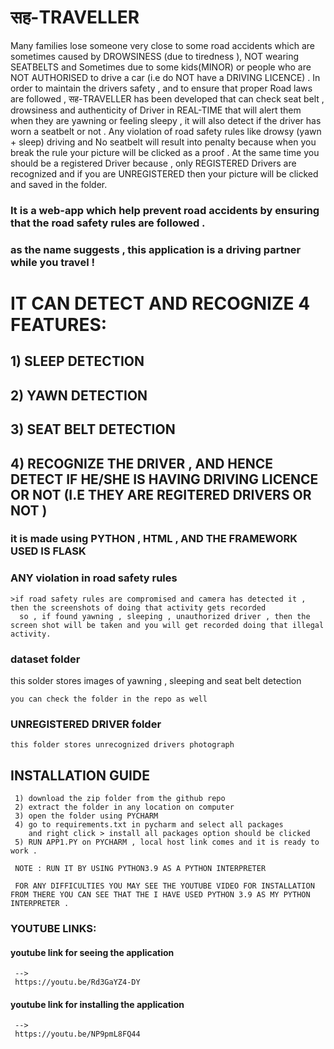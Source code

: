 # सह-TRAVELLER
Many families lose someone very close to some road accidents which are sometimes caused by DROWSINESS (due to tiredness ), NOT wearing SEATBELTS and Sometimes due to some kids(MINOR) or people who are NOT AUTHORISED to drive a car (i.e do NOT have a DRIVING LICENCE) . In order to maintain the drivers safety , and to ensure that proper Road laws are followed , सह-TRAVELLER has been developed that can check seat belt , drowsiness and authenticity of Driver in REAL-TIME that will alert them when they are yawning or feeling sleepy , it will also detect if the driver has worn a seatbelt or not . Any violation of road safety rules like drowsy (yawn + sleep) driving and No seatbelt will result into penalty because when you break the rule your picture will be clicked as a proof . At the same time you should be a registered Driver because , only REGISTERED Drivers are recognized and if you are UNREGISTERED then your picture will be clicked and saved in the folder.

### It is a web-app which help prevent road accidents by ensuring that the road safety rules are followed .

### as the name suggests , this application is a driving partner while you travel !

# IT CAN DETECT AND RECOGNIZE 4 FEATURES:

##  1) SLEEP DETECTION
##  2) YAWN DETECTION
##  3) SEAT BELT DETECTION
##  4) RECOGNIZE THE DRIVER , AND HENCE DETECT IF HE/SHE IS HAVING DRIVING LICENCE OR NOT (I.E THEY ARE REGITERED DRIVERS OR NOT )

### it is made using PYTHON , HTML , AND THE FRAMEWORK USED IS FLASK 


### ANY violation in road safety rules 
    >if road safety rules are compromised and camera has detected it , then the screenshots of doing that activity gets recorded
      so , if found yawning , sleeping , unauthorized driver , then the screen shot will be taken and you will get recorded doing that illegal activity.
### dataset folder
   this solder stores images of yawning , sleeping and seat belt detection 
   
    you can check the folder in the repo as well

### UNREGISTERED DRIVER folder
    this folder stores unrecognized drivers photograph


 ## INSTALLATION GUIDE
     
     1) download the zip folder from the github repo
     2) extract the folder in any location on computer
     3) open the folder using PYCHARM
     4) go to requirements.txt in pycharm and select all packages
        and right click > install all packages option should be clicked
     5) RUN APP1.PY on PYCHARM , local host link comes and it is ready to work .

     NOTE : RUN IT BY USING PYTHON3.9 AS A PYTHON INTERPRETER

     FOR ANY DIFFICULTIES YOU MAY SEE THE YOUTUBE VIDEO FOR INSTALLATION FROM THERE YOU CAN SEE THAT THE I HAVE USED PYTHON 3.9 AS MY PYTHON INTERPRETER .


### YOUTUBE LINKS: 

#### youtube link for seeing the application 
     -->
     https://youtu.be/Rd3GaYZ4-DY
#### youtube link for installing the  application 
     -->
     https://youtu.be/NP9pmL8FQ44             
